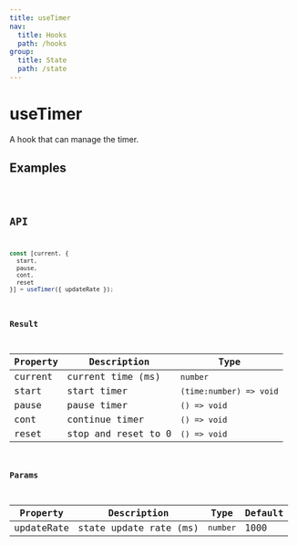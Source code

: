 ```yaml
---
title: useTimer
nav:
  title: Hooks
  path: /hooks
group:
  title: State
  path: /state
---
```


# useTimer

A hook that can manage the timer.

## Examples

<code src="./demo/demo1.tsx" />

## API

```javascript
const [current, {
  start,
  pause,
  cont,
  reset
}] = useTimer({ updateRate });
```

### Result

| Property  | Description          | Type                      |
|-----------|----------------------|---------------------------|
| current   | current time (ms)    | `number`                  |
| start     | start timer          | `(time:number) => void`   |
| pause     | pause timer          | `() => void`              |
| cont      | continue timer       | `() => void`              |
| reset     | stop and reset to 0  | `() => void`              |

### Params

| Property     | Description            | Type     | Default |
|--------------|------------------------|----------|---------|
| updateRate   | state update rate (ms) | `number` | 1000    |